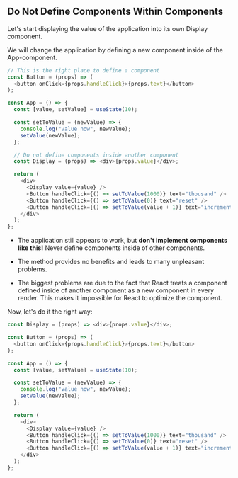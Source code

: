 ## Do Not Define Components Within Components

Let's start displaying the value of the application into its own Display component.

We will change the application by defining a new component inside of the App-component.

```js
// This is the right place to define a component
const Button = (props) => (
  <button onClick={props.handleClick}>{props.text}</button>
);

const App = () => {
  const [value, setValue] = useState(10);

  const setToValue = (newValue) => {
    console.log("value now", newValue);
    setValue(newValue);
  };

  // Do not define components inside another component
  const Display = (props) => <div>{props.value}</div>;

  return (
    <div>
      <Display value={value} />
      <Button handleClick={() => setToValue(1000)} text="thousand" />
      <Button handleClick={() => setToValue(0)} text="reset" />
      <Button handleClick={() => setToValue(value + 1)} text="increment" />
    </div>
  );
};
```

- The application still appears to work, but **don't implement components like this!** Never define components inside of other components.

- The method provides no benefits and leads to many unpleasant problems.

- The biggest problems are due to the fact that React treats a component defined inside of another component as a new component in every render. This makes it impossible for React to optimize the component.

Now, let's do it the right way:

```js
const Display = (props) => <div>{props.value}</div>;

const Button = (props) => (
  <button onClick={props.handleClick}>{props.text}</button>
);

const App = () => {
  const [value, setValue] = useState(10);

  const setToValue = (newValue) => {
    console.log("value now", newValue);
    setValue(newValue);
  };

  return (
    <div>
      <Display value={value} />
      <Button handleClick={() => setToValue(1000)} text="thousand" />
      <Button handleClick={() => setToValue(0)} text="reset" />
      <Button handleClick={() => setToValue(value + 1)} text="increment" />
    </div>
  );
};
```
